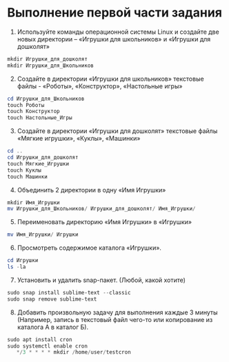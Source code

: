 # Выполнение первой части задания

1. Используйте команды операционной системы Linux и создайте две новых директории – «Игрушки для школьников» и «Игрушки для дошколят»
```powershell
mkdir Игрушки_для_дошколят
mkdir Игрушки_для_Школьников
```
2. Создайте в директории «Игрушки для школьников» текстовые файлы - «Роботы», «Конструктор», «Настольные игры»

```powershell
cd Игрушки_для_Школьников
touch Роботы
touch Конструктор
touch Настольные_Игры
```
3. Создайте в директории «Игрушки для дошколят» текстовые файлы «Мягкие игрушки», «Куклы», «Машинки»

```powershell 
cd ..
cd Игрушки_для_дошколят
touch Мягкие_Игрушки
touch Куклы
touch Машинки
```
4. Объединить 2 директории в одну «Имя Игрушки»
```powershell
mkdir Имя_Игрушки
mv Игрушки_для_Школьников/ Игрушки_для_дошколят/ Имя_Игрушки/
```
5. Переименовать директорию «Имя Игрушки» в «Игрушки»
```powershell
mv Имя_Игрушки/ Игрушки
```
6. Просмотреть содержимое каталога «Игрушки».
```powershell
cd Игрушки
ls -la
```
7. Установить и удалить snap-пакет. (Любой, какой хотите)
```powershell
sudo snap install sublime-text --classic
sudo snap remove sublime-text
```
8. Добавить произвольную задачу для выполнения каждые 3 минуты  
   (Например, запись в текстовый файл чего-то или копирование из каталога А в каталог Б).
```powershell
sudo apt install cron
sudo systemctl enable cron
   */3 * * * * mkdir /home/user/testcron
```